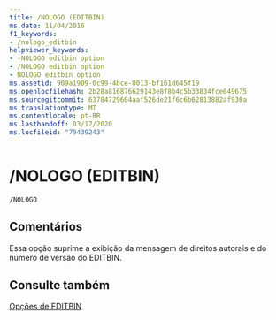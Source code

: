 ```yaml
---
title: /NOLOGO (EDITBIN)
ms.date: 11/04/2016
f1_keywords:
- /nologo_editbin
helpviewer_keywords:
- -NOLOGO editbin option
- /NOLOGO editbin option
- NOLOGO editbin option
ms.assetid: 909a1909-0c99-4bce-8013-bf161d645f19
ms.openlocfilehash: 2b28a816876629143e8f8b4c5b33834fce649675
ms.sourcegitcommit: 63784729604aaf526de21f6c6b62813882af930a
ms.translationtype: MT
ms.contentlocale: pt-BR
ms.lasthandoff: 03/17/2020
ms.locfileid: "79439243"
---
```

# <a name="nologo-editbin"></a>/NOLOGO (EDITBIN)

```
/NOLOGO
```

## <a name="remarks"></a>Comentários

Essa opção suprime a exibição da mensagem de direitos autorais e do número de versão do EDITBIN.

## <a name="see-also"></a>Consulte também

[Opções de EDITBIN](editbin-options.md)
